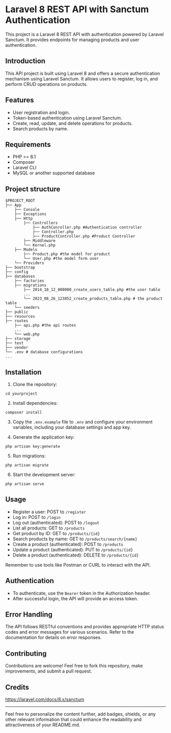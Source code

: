 # Laravel 8 REST API with Sanctum Authentication

This project is a Laravel 8 REST API with authentication powered by Laravel Sanctum. It provides endpoints for managing products and user authentication.

## Introduction

This API project is built using Laravel 8 and offers a secure authentication mechanism using Laravel Sanctum. It allows users to register, log in, and perform CRUD operations on products.

## Features

- User registration and login.
- Token-based authentication using Laravel Sanctum.
- Create, read, update, and delete operations for products.
- Search products by name.

## Requirements

- PHP >= 8.1
- Composer
- Laravel CLI
- MySQL or another supported database

## Project structure

```
$PROJECT_ROOT
├── App
    ├── Console
    ├── Exceptions
    ├── Http
        ├── Controllers
            ├── AuthConroller.php #Authentication controller 
            ├── Controller.php
            ├── ProductController.php #Product Controller
        ├── Middleware
        └── Kernel.php
    ├── Models
        ├── Product.php #the model for product
        └── User.php #the model form user
    └── Providers
├── bootstrap
├── config
├── databases
    ├── factories
    ├── migrations
        ├── 2014_10_12_000000_create_users_table.php #the user table
        ...
        └── 2023_08_26_123852_create_products_table.php # the product table
    └── seeders
├── public
├── resources
├── routes
    ├── api.php #the api routes
    ...
    └── web.php
├── storage
├── test 
├── vendor  
└── .env # database configurations
...
```

## Installation

1. Clone the repository:
```
cd yourproject
```
2. Install dependencies:

```
composer install
```


3. Copy the `.env.example` file to `.env` and configure your environment variables, including your database settings and app key.

4. Generate the application key:
```
php artisan key:generate
```


5. Run migrations:
```
php artisan migrate
```


6. Start the development server:
```
php artisan serve
```

## Usage

- Register a user: POST to `/register`
- Log in: POST to `/login`
- Log out (authenticated): POST to `/logout`
- List all products: GET to `/products`
- Get product by ID: GET to `/products/{id}`
- Search products by name: GET to `/products/search/{name}`
- Create a product (authenticated): POST to `/products`
- Update a product (authenticated): PUT to `/products/{id}`
- Delete a product (authenticated): DELETE to `/products/{id}`

Remember to use tools like Postman or CURL to interact with the API.

## Authentication

- To authenticate, use the `Bearer` token in the Authorization header.
- After successful login, the API will provide an access token.

## Error Handling

The API follows RESTful conventions and provides appropriate HTTP status codes and error messages for various scenarios. Refer to the documentation for details on error responses.

## Contributing

Contributions are welcome! Feel free to fork this repository, make improvements, and submit a pull request.

## Credits

https://laravel.com/docs/8.x/sanctum

---

Feel free to personalize the content further, add badges, shields, or any other relevant information that could enhance the readability and attractiveness of your README.md.
